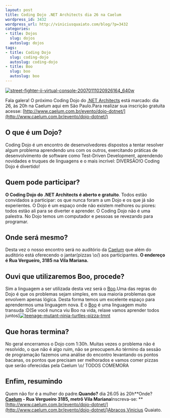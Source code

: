 ```yaml
--- 
layout: post
title: Coding Dojo .NET Architects dia 26 na Caelum
wordpress_id: 3432
wordpress_url: http://viniciusquaiato.com/blog/?p=3432
categories: 
- title: Dojos
  slug: dojos
  autoslug: dojos
tags: 
- title: Coding Dojo
  slug: coding-dojo
  autoslug: coding-dojo
- title: Boo
  slug: boo
  autoslug: boo
---
```



[![](http://viniciusquaiato.com/images_posts/street-fighter-ii-virtual-console-20070111020926164_640w-300x201.jpg "street-fighter-ii-virtual-console-20070111020926164_640w")](http://viniciusquaiato.com/images_posts/street-fighter-ii-virtual-console-20070111020926164_640w.jpg)

Fala galera! O próximo Coding Dojo do [.NET Architects](http://dotnetarchitects.net/) está marcado: dia 26, às 20h na Caelum aqui em São Paulo.Para realizar sua inscrição gratuita acesse: [http://www.caelum.com.br/evento/dojo-dotnet/](http://www.caelum.com.br/evento/dojo-dotnet/)

## O que é um Dojo?
Coding Dojo é um encontro de desenvolvedores dispostos a tentar resolver algum problema aprendendo uns com os outros, exercitando práticas de desenvolvimento de software como Test-Driven Development, aprendendo novidades e truques de linguagens e o mais incrível: DIVERSÃO!O Coding Dojo é divertido!

## Quem pode participar?
**O Coding Dojo do .NET Architects é aberto e gratuito**. Todos estão convidados a participar: os que nunca foram a um Dojo e os que já são experientes. O Dojo é um espaço onde não existem melhores ou piores: todos estão ali para se diverter e aprender. O Coding Dojo não é uma palestra. No Dojo temos um computador e pessoas se revezando para programar.

## Onde será mesmo?
Desta vez o nosso encontro será no auditório da [Caelum](http://caelum.com.br) que além do auditório está oferecendo o jantar(pizzas \o/) aos participantes. **O endereço é Rua Vergueiro, 3185 na Vila Mariana.**

## Ouvi que utilizaremos Boo, procede?


Sim a linguagem a ser utilizada desta vez será o [Boo](boo.codehaus.org/).Uma das regras do Dojo é que os problemas sejam simples, em sua maioria problemas que envolvem apenas lógica. Desta forma temos um excelente espaço para aprendermos uma linguagem nova. E o [Boo](http://viniciusquaiato.com/blog/trabalhando-com-boo-no-monodevelop/) é uma linguagem muito transuda :D(Se você nunca viu Boo na vida, relaxe vamos aprender todos juntos)[![](http://viniciusquaiato.com/images_posts/teenage-mutant-ninja-turtles-pizza-tmnt.jpg "teenage-mutant-ninja-turtles-pizza-tmnt")](http://viniciusquaiato.com/images_posts/teenage-mutant-ninja-turtles-pizza-tmnt.jpg)



## Que horas termina?
No geral encerramos o Dojo com 1:30h. Muitas vezes o problema não é resolvido, o que não é algo ruim, não se preocupem.Ao término da sessão de programação fazemos uma análise do encontro levantando os pontos bacanas, os pontos que precisam ser melhorados e vamos comer pizzas que serão oferecidas pela Caelum \o/ TODOS COMEMORA

## Enfim, resumindo
Quem não for é a mulher do padre.**Quando?** dia 26.05 às 20h**Onde? **[Caelum](http://caelum.com.br) - Rua Vergueiro 3185, metrô Vila Mariana**Inscreva-se: **[http://www.caelum.com.br/evento/dojo-dotnet/](http://www.caelum.com.br/evento/dojo-dotnet/)Abraços,Vinicius Quaiato.
